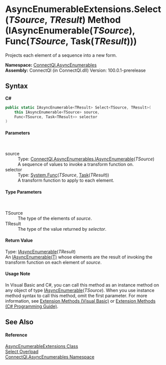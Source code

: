 # AsyncEnumerableExtensions.Select(*TSource*, *TResult*) Method (IAsyncEnumerable(*TSource*), Func(*TSource*, Task(*TResult*)))
 

Projects each element of a sequence into a new form.

**Namespace:**&nbsp;<a href="N_ConnectQl_AsyncEnumerables">ConnectQl.AsyncEnumerables</a><br />**Assembly:**&nbsp;ConnectQl (in ConnectQl.dll) Version: 100.0.1-prerelease

## Syntax

**C#**<br />
``` C#
public static IAsyncEnumerable<TResult> Select<TSource, TResult>(
	this IAsyncEnumerable<TSource> source,
	Func<TSource, Task<TResult>> selector
)

```


#### Parameters
&nbsp;<dl><dt>source</dt><dd>Type: <a href="T_ConnectQl_AsyncEnumerables_IAsyncEnumerable_1">ConnectQl.AsyncEnumerables.IAsyncEnumerable</a>(*TSource*)<br />A sequence of values to invoke a transform function on.</dd><dt>selector</dt><dd>Type: <a href="http://msdn2.microsoft.com/en-us/library/bb549151" target="_blank">System.Func</a>(*TSource*, <a href="http://msdn2.microsoft.com/en-us/library/dd321424" target="_blank">Task</a>(*TResult*))<br />A transform function to apply to each element.</dd></dl>

#### Type Parameters
&nbsp;<dl><dt>TSource</dt><dd>The type of the elements of *source*.</dd><dt>TResult</dt><dd>The type of the value returned by *selector*.</dd></dl>

#### Return Value
Type: <a href="T_ConnectQl_AsyncEnumerables_IAsyncEnumerable_1">IAsyncEnumerable</a>(*TResult*)<br />An <a href="T_ConnectQl_AsyncEnumerables_IAsyncEnumerable_1">IAsyncEnumerable(T)</a> whose elements are the result of invoking the transform function on each element of *source*.

#### Usage Note
In Visual Basic and C#, you can call this method as an instance method on any object of type <a href="T_ConnectQl_AsyncEnumerables_IAsyncEnumerable_1">IAsyncEnumerable</a>(*TSource*). When you use instance method syntax to call this method, omit the first parameter. For more information, see <a href="http://msdn.microsoft.com/en-us/library/bb384936.aspx">Extension Methods (Visual Basic)</a> or <a href="http://msdn.microsoft.com/en-us/library/bb383977.aspx">Extension Methods (C# Programming Guide)</a>.

## See Also


#### Reference
<a href="T_ConnectQl_AsyncEnumerables_AsyncEnumerableExtensions">AsyncEnumerableExtensions Class</a><br /><a href="Overload_ConnectQl_AsyncEnumerables_AsyncEnumerableExtensions_Select">Select Overload</a><br /><a href="N_ConnectQl_AsyncEnumerables">ConnectQl.AsyncEnumerables Namespace</a><br />